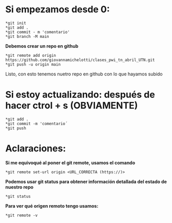 # Si empezamos desde 0:

    *git init
    *git add .
    *git commit - m 'comentario'
    *git branch -M main 

**Debemos crear un repo en github**

    *git remote add origin https://github.com/giovannamichelotti/clases_pwi_tn_abril_UTN.git
    *git push -u origin main

Listo, con esto tenemos nuetro repo en github con lo que hayamos subido

# Si estoy actualizando: después de hacer ctrol + s (OBVIAMENTE)
    *git add .
    *git commit -m 'comentario´
    *git push

# Aclaraciones:

**Si me equivoqué al poner el git remote, usamos el comando**

    *git remote set-url origin <URL_CORRECTA (https://)>

**Podemos usar git status para obtener información detallada del estado de nuestro repo**

    *git status

**Para ver qué origen remoto tengo usamos:**

    *git remote -v